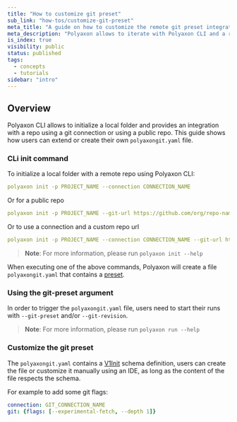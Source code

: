 ```yaml
---
title: "How to customize git preset"
sub_link: "how-tos/customize-git-preset"
meta_title: "A guide on how to customize the remote git preset integration - Core Concepts"
meta_description: "Polyaxon allows to iterate with Polyaxon CLI and a remote git repo, this guide shows how users can extend or create their own polyaxongit.yaml file."
is_index: true
visibility: public
status: published
tags:
  - concepts
  - tutorials
sidebar: "intro"
---
```


## Overview

Polyaxon CLI allows to initialize a local folder and provides an integration with a repo using a git connection or using a public repo. 
This guide shows how users can extend or create their own `polyaxongit.yaml` file.


### CLi init command

To initialize a local folder with a remote repo using Polyaxon CLI:

```yaml
polyaxon init -p PROJECT_NAME --connection CONNECTION_NAME
```

Or for a public repo

```yaml
polyaxon init -p PROJECT_NAME --git-url https://github.com/org/repo-name
```

Or to use a connection and a custom repo url

```yaml
polyaxon init -p PROJECT_NAME --connection CONNECTION_NAME --git-url https://github.com/org/repo-name
```

> **Note**: For more information, please run `polyaxon init --help`

When executing one of the above commands, Polyaxon will create a file `polyaxongit.yaml` that contains a [preset](/docs/core/scheduling-strategies/presets/).

### Using the git-preset argument

In order to trigger the `polyaxongit.yaml` file, users need to start their runs with `--git-preset` and/or `--git-revision`.

> **Note**: For more information, please run `polyaxon run --help`

### Customize the git preset

The `polyaxongit.yaml` contains a [V1Init](/docs/core/specification/init/) schema definition, users can create the file or customize it manually using an IDE, as long as the content of the file respects the schema.

For example to add some git flags:

```yaml
connection: GIT_CONNECTION_NAME
git: {flags: [--experimental-fetch, --depth 1]}
``` 
